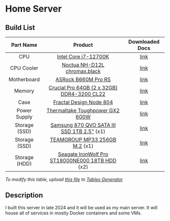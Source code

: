 # Home Server

## Build List
| **Part Name** |                                                                           **Product**                                                                          |                            **Downloaded Docs**                           |
|:-------------:|:--------------------------------------------------------------------------------------------------------------------------------------------------------------:|:------------------------------------------------------------------------:|
|      CPU      | [Intel Core i7-12700K](https://www.intel.com/content/www/us/en/products/sku/134594/intel-core-i712700k-processor-25m-cache-up-to-5-00-ghz/specifications.html) |                 [link](./docs/Intel%20Core%20i7-12700K/)                 |
|   CPU Cooler  |                                           [Noctua NH-D12L chromax.black](https://noctua.at/en/nh-d12l-chromax-black)                                           |             [link](./docs/Noctua%20NH-D12L%20chromax.black/)             |
|  Motherboard  |                                        [ASRock B660M Pro RS](https://www.asrock.com/mb/Intel/B660m%20Pro%20RS/index.asp)                                       |                 [link](./docs/ASRock%20B660M%20Pro%20RS/)                |
|     Memory    |                                [Crucial Pro 64GB (2 x 32GB) DDR4-3200 CL22](https://www.crucial.com/memory/ddr4/cp2k32g4dfra32a)                               | [link](./docs/Crucial%20Pro%2064GB%20(2%20x%2032GB)%20DDR4-3200%20CL22/) |
|      Case     |                                     [Fractal Design Node 804](https://www.fractal-design.com/products/cases/node/node-804/)                                    |               [link](./docs/Fractal%20Design%20Node%20804/)              |
|  Power Supply |                         [Thermaltake Toughpower GX2 600W](https://thermaltakeusa.com/products/toughpower-gx2-600w-ps-tpd-0600nnfagu-2)                         |           [link](./docs/Thermaltake%20Toughpower%20GX2%20600W/)          |
| Storage (SSD) |                    [Samsung 870 QVO SATA III SSD 1TB 2.5"](https://semiconductor.samsung.com/us/consumer-storage/internal-ssd/870qvo/) (x1)                    |       [link](./docs/Samsung%20870%20QVO%20SATA%20III%20SSD%201TB/)       |
| Storage (SSD) |                    [TEAMGROUP MP33 256GB M.2](https://www.teamgroupinc.com/en/product-detail/ssd/TEAMGROUP/mp33/mp33-TM8FP6256G0C101/) (x1)                    |              [link](./docs/TEAMGROUP%20MP33%20256GB%20M.2/)              |
| Storage (HDD) |       [Seagate IronWolf Pro ST18000NE000 18TB HDD](https://www.seagate.com/www-content/datasheets/pdfs/ironwolf-pro-18tb-DS1914-14-2007US-en_US.pdf) (x2)      |   [link](./docs/Seagate%20IronWolf%20Pro%20ST18000NE000%2018TB%20HDD/)   |

*To modify this table, upload [this file](./home_server_tablesgenerator_download.tgn) to [Tables Generator](https://www.tablesgenerator.com/markdown_tables)*

## Description
I built this server in late 2024 and it will be used as my main server. It will house all of services in mostly Docker containers and some VMs.